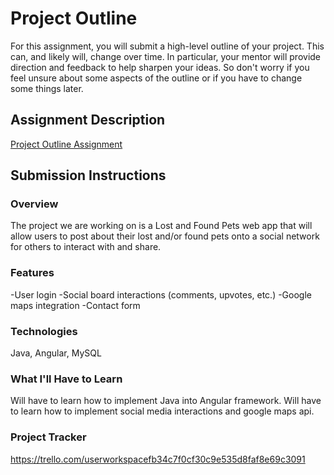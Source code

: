 # Project Outline
For this assignment, you will submit a high-level outline of your project. This can, and likely will, change over time. In particular, your mentor will provide direction and feedback to help sharpen your ideas. So don't worry if you feel unsure about some aspects of the outline or if you have to change some things later.

## Assignment Description
[Project Outline Assignment](https://education.launchcode.org/liftoff/modules/assignments/project-outline)

## Submission Instructions

### Overview
The project we are working on is a Lost and Found Pets web app that will allow users to post about their lost and/or found pets onto a social network for others to interact with and share. 

### Features
-User login
-Social board interactions (comments, upvotes, etc.)
-Google maps integration
-Contact form
### Technologies
Java, Angular, MySQL
### What I'll Have to Learn
Will have to learn how to implement Java into Angular framework. Will have to learn how to implement social media interactions and google maps api.
### Project Tracker
https://trello.com/userworkspacefb34c7f0cf30c9e535d8faf8e69c3091